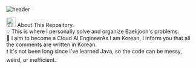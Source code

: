 <div>
  
  <!--Header-->
  ![header](https://capsule-render.vercel.app/api?type=rect&color=gradient&height=300&section=header&text=JAVA_STUDY%20%20🌳)
  
</div>

<div>
  <!--Body-->
  <img src="https://raw.githubusercontent.com/Tarikul-Islam-Anik/Animated-Fluent-Emojis/master/Emojis/Smilies/Alien.png" alt="Alien" width="25" height="25" />
   About This Repository.<br/>
  💡 This is where I personally solve and organize Baekjoon's problems.<br/>
  📖 I aim to become a Cloud AI EngineerAs I am Korean, I inform you that all the comments are written in Korean.<br/>
  ❗ It's not been long since I've learned Java, so the code can be messy, weird, or inefficient.
  <br/>
</div>
